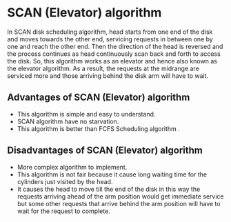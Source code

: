 # SCAN (Elevator) algorithm 
In SCAN disk scheduling algorithm, head starts from one end of the disk and moves towards the other end, servicing requests in between one by one and reach the other end. Then the direction of the head is reversed and the process continues as head continuously scan back and forth to access the disk. So, this algorithm works as an elevator and hence also known as the elevator algorithm. As a result, the requests at the midrange are serviced more and those arriving behind the disk arm will have to wait.

## Advantages of SCAN (Elevator) algorithm 

- This algorithm is simple and easy to understand.
- SCAN algorithm have no starvation.
- This algorithm is better than FCFS Scheduling algorithm .

## Disadvantages of SCAN (Elevator) algorithm 
- More complex algorithm to implement.
- This algorithm is not fair because it cause long waiting time for the cylinders just visited by the head.
- It causes the head to move till the end of the disk in this way the requests arriving ahead of the arm position would get immediate service but some other requests that arrive behind the arm position will have to wait for the request to complete.
